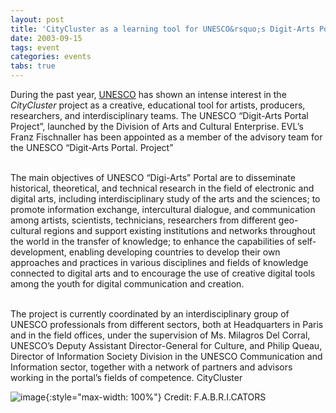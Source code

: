 ```yaml
---
layout: post
title: 'CityCluster as a learning tool for UNESCO&rsquo;s Digit-Arts Portal Project'
date: 2003-09-15
tags: event
categories: events
tabs: true
---
```


During the past year, <a href="http://www.unesco.org/">UNESCO</a> has shown an intense interest in the <em>CityCluster</em> project as a creative, educational tool for artists, producers, researchers, and interdisciplinary teams. The UNESCO &ldquo;Digit-Arts Portal Project&rdquo;, launched by the Division of Arts and Cultural Enterprise. EVL&rsquo;s Franz Fischnaller has been appointed as a member of the advisory team for the UNESCO &ldquo;Digit-Arts Portal. Project&rdquo;<br><br>

The main objectives of UNESCO &ldquo;Digi-Arts&rdquo; Portal are to disseminate historical, theoretical, and technical research in the field of electronic and digital arts, including interdisciplinary study of the arts and the sciences; to promote information exchange, intercultural dialogue, and communication among artists, scientists, technicians, researchers from different geo-cultural regions and support existing institutions and networks throughout the world in the transfer of knowledge; to enhance the capabilities of self-development, enabling developing countries to develop their own approaches and practices in various disciplines and fields of knowledge connected to digital arts and to encourage the use of creative digital tools among the youth for digital communication and creation.<br><br>

The project is currently coordinated by an interdisciplinary group of UNESCO professionals from different sectors, both at Headquarters in Paris and in the field offices, under the supervision of Ms. Milagros Del Corral, UNESCO&rsquo;s Deputy Assistant Director-General for Culture, and Philip Queau, Director of Information Society Division in the UNESCO Communication and Information sector, together with a network of partners and advisors working in the portal&rsquo;s fields of competence.
CityCluster

![image](https://www.evl.uic.edu/output/originals/citycluster_025.jpg-srcw.jpg){:style="max-width: 100%"}
Credit: F.A.B.R.I.CATORS

